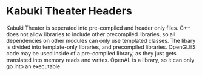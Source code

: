 # Kabuki Theater Headers
Kabuki Theater is seperated into pre-compiled and header only files. C++ does not allow libraries 
to include other precompiled libraries, so all dependencies on other modules can only use 
templated classes. The libary is divided into template-only libraries, and precompiled libraries. 
OpenGLES code may be used inside of a pre-compiled library, as they just gets translated into 
memory reads and writes. OpenAL is a library, so it can only go into an executable.
